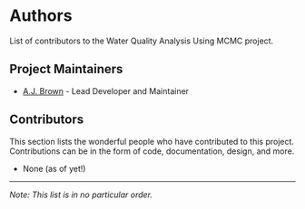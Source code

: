 # Authors

List of contributors to the Water Quality Analysis Using MCMC project.

## Project Maintainers

- [A.J. Brown](https://github.com/ansleybrown1337) - Lead Developer and Maintainer

## Contributors

This section lists the wonderful people who have contributed to this project. Contributions can be in the form of code, documentation, design, and more.

- None (as of yet!)

---

*Note: This list is in no particular order.*


